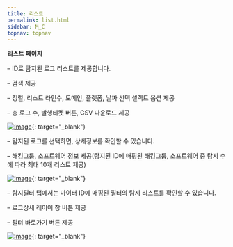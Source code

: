 ```yaml
---
title: 리스트
permalink: list.html
sidebar: M_C
topnav: topnav
---
```



**리스트 페이지**

– ID로 탐지된 로그 리스트를 제공합니다.

– 검색 제공

– 정렬, 리스트 라인수, 도메인, 플랫폼, 날짜 선택 셀렉트 옵션 제공

– 총 로그 수, 발행티켓 버튼, CSV 다운로드 제공

 [![image](/docs/images/Manual/common/mitre/list/1.png)](/docs/images/Manual/common/mitre/list/1.png){: target="_blank"}

 

– 탐지된 로그를 선택하면, 상세정보를 확인할 수 있습니다.

– 해킹그룹, 소프트웨어 정보 제공(탐지된 ID에 매핑된 해킹그룹, 소프트웨어 중 탐지 수에 따라 최대 10개 리스트 제공)

 [![image](/docs/images/Manual/common/mitre/list/2.png)](/docs/images/Manual/common/mitre/list/2.png){: target="_blank"}

– 탐지필터 탭에서는 마이터 ID에 매핑된 필터의 탐지 리스트를 확인할 수 있습니다.

– 로그상세 레이어 창 버튼 제공

– 필터 바로가기 버튼 제공

 [![image](/docs/images/Manual/common/mitre/list/3.png)](/docs/images/Manual/common/mitre/list/3.png){: target="_blank"}

 